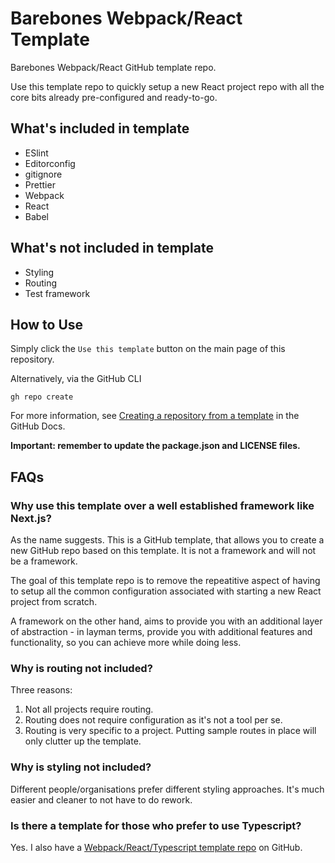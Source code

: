 # Barebones Webpack/React Template

Barebones Webpack/React GitHub template repo.

Use this template repo to quickly setup a new React project repo with all the core bits already pre-configured and ready-to-go.

## What's included in template
- ESlint
- Editorconfig
- gitignore
- Prettier
- Webpack
- React
- Babel

## What's not included in template
- Styling
- Routing
- Test framework

## How to Use

Simply click the `Use this template` button on the main page of this repository.

Alternatively, via the GitHub CLI

`gh repo create`

For more information, see [Creating a repository from a template](https://docs.github.com/en/github/creating-cloning-and-archiving-repositories/creating-a-repository-from-a-template) in the GitHub Docs.

**Important: remember to update the package.json and LICENSE files.**

## FAQs

### Why use this template over a well established framework like Next.js?

As the name suggests. This is a GitHub template, that allows you to create a new GitHub repo based on this template. It is not a framework and will not be a framework.

The goal of this template repo is to remove the repeatitive aspect of having to setup all the common configuration associated with starting a new React project from scratch.

A framework on the other hand, aims to provide you with an additional layer of abstraction - in layman terms, provide you with additional features and functionality, so you can achieve more while doing less.

### Why is routing not included?

Three reasons:

1) Not all projects require routing. 
2) Routing does not require configuration as it's not a tool per se.
3) Routing is very specific to a project. Putting sample routes in place will only clutter up the template.

### Why is styling not included?

Different people/organisations prefer different styling approaches. It's much easier and cleaner to not have to do rework.

### Is there a template for those who prefer to use Typescript?

Yes. I also have a [Webpack/React/Typescript template repo](https://github.com/oscarcao/webpack-react-typescript-template) on GitHub.
